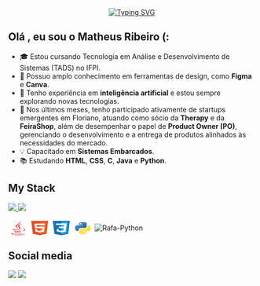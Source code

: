 <div align="center">
  <a href="https://git.io/typing-svg">
    <img src="https://readme-typing-svg.demolab.com?font=Fira+Code&weight=500&size=22&pause=1000&color=FF0000&center=true&vCenter=true&random=false&width=524&lines=Welcome+to+my+profile!" alt="Typing SVG">
  </a>
</div>

## Olá , eu sou o Matheus Ribeiro (:
- 🎓 Estou cursando Tecnologia em Análise e Desenvolvimento de Sistemas (TADS) no IFPI.
- 🎨 Possuo amplo conhecimento em ferramentas de design, como **Figma** e **Canva**.
- 🤖 Tenho experiência em **inteligência artificial** e estou sempre explorando novas tecnologias.
- 🚀 Nos últimos meses, tenho participado ativamente de startups emergentes em Floriano, atuando como sócio da **Therapy** e da **FeiraShop**, além de desempenhar o papel de **Product Owner (PO)**, gerenciando o desenvolvimento e a entrega de produtos alinhados às necessidades do mercado.
- 💡 Capacitado em **Sistemas Embarcados**.
- 📚 Estudando **HTML**, **CSS**, **C**, **Java** e **Python**.
## My Stack
<div>
  <a href="https://beacons.ai/Matheus10DV">
    <img height="140em" src="https://github-readme-stats.vercel.app/api?username=Matheus10dv&show_icons=true&theme=dark&include_all_commits=true&count_private=true"/>
    <img height="140em" src="https://github-readme-stats.vercel.app/api/top-langs/?username=Matheus10DV&layout=compact&langs_count=16&theme=dark"/>
  </a>
</div>

<div style="display: inline_block"><br>
  <img align="center" alt="Rafa-J" height="30" width="40" src="https://raw.githubusercontent.com/devicons/devicon/master/icons/java/java-plain.svg">
  <img align="center" alt="Rafa-HTML" height="30" width="40" src="https://raw.githubusercontent.com/devicons/devicon/master/icons/html5/html5-original.svg">
  <img align="center" alt="Rafa-CSS" height="30" width="40" src="https://raw.githubusercontent.com/devicons/devicon/master/icons/css3/css3-original.svg">
  <img align="center" alt="Rafa-Python" height="30" width="40" src="https://raw.githubusercontent.com/devicons/devicon/master/icons/python/python-original.svg">
  <img align="center" alt="Rafa-Python" height="30" width="40" src="https://cdn.jsdelivr.net/gh/devicons/devicon@latest/icons/c/c-original.svg" />
</div>

## Social media 
<div> 
 
  <a href="https://www.instagram.com/___matheus_ribeiro?igsh=N2x6ODhtYmw0aDRq" target="_blank"><img src="https://img.shields.io/badge/-Instagram-%23E4405F?style=for-the-badge&logo=instagram&logoColor=white" target="_blank"></a>
  <a href="https://www.linkedin.com/in/matheus-ribeiro-6bb921343/" target="_blank"><img src="https://img.shields.io/badge/-LinkedIn-%230077B5?style=for-the-badge&logo=linkedin&logoColor=white" target="_blank"></a> 
</div>
